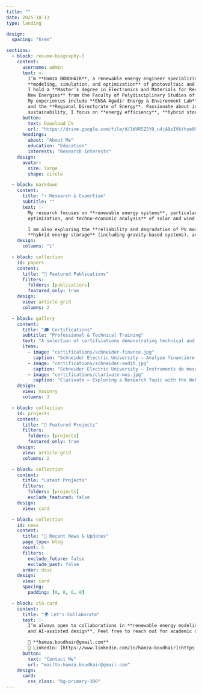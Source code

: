 ```yaml
---
title: ""
date: 2025-10-13
type: landing

design:
  spacing: "6rem"

sections:
  - block: resume-biography-3
    content:
      username: admin
      text: >-
        I’m **Hamza BOUDHAIR**, a renewable energy engineer specializing in the
        **modeling, simulation, and optimization** of photovoltaic and wind systems.
        I hold a **Master’s degree in Electronics and Materials for Renewable and
        New Energies** from the Faculty of Polydisciplinary Studies of Ouarzazate (Morocco).
        My experiences include **ENSA Agadir Energy & Environment Lab**, **ECOWATT**,
        and the **Regional Directorate of Energy**. Passionate about innovation and
        sustainability, I focus on **energy efficiency**, **hybrid storage**, and **AI-based optimization**.
      button:
        text: Download CV
        url: "https://drive.google.com/file/d/1WVR5Z5YO_u4jA9zIVkYhye9MBx3cq6_C/view?usp=sharing"
      headings:
        about: "About Me"
        education: "Education"
        interests: "Research Interests"
    design:
      avatar:
        size: large
        shape: circle

  - block: markdown
    content:
      title: "⚡ Research & Expertise"
      subtitle: ""
      text: |-
        My research focuses on **renewable energy systems**, particularly the **simulation,
        optimization, and techno-economic analysis** of solar and wind systems.

        I am also exploring the **reliability and degradation of PV modules** in desert environments,
        **hybrid energy storage** (including gravity-based systems), and **AI applications**.
    design:
      columns: "1"

  - block: collection
    id: papers
    content:
      title: "📄 Featured Publications"
      filters:
        folders: [publications]
        featured_only: true
    design:
      view: article-grid
      columns: 2

  - block: gallery
    content:
      title: "🎓 Certifications"
      subtitle: "Professional & Technical Training"
      text: "A selection of certifications demonstrating technical and analytical expertise in renewable energy and research tools."
      items:
        - image: "certifications/schneider-finance.jpg"
          caption: "Schneider Electric University — Analyse financière des projets I (2024)"
        - image: "certifications/schneider-audit.jpg"
          caption: "Schneider Electric University — Instruments de mesure pour les audits énergétiques I (2023)"
        - image: "certifications/clarivate-wos.jpg"
          caption: "Clarivate — Exploring a Research Topic with the Web of Science (2025)"
    design:
      view: masonry
      columns: 3

  - block: collection
    id: projects
    content:
      title: "🧩 Featured Projects"
      filters:
        folders: [projects]
        featured_only: true
    design:
      view: article-grid
      columns: 2

  - block: collection
    content:
      title: "Latest Projects"
      filters:
        folders: [projects]
        exclude_featured: false
    design:
      view: card

  - block: collection
    id: news
    content:
      title: "📰 Recent News & Updates"
      page_type: blog
      count: 5
      filters:
        exclude_future: false
        exclude_past: false
      order: desc
    design:
      view: card
      spacing:
        padding: [0, 0, 0, 0]

  - block: cta-card
    content:
      title: "🌍 Let's Collaborate"
      text: |-
        I’m always open to collaborations in **renewable energy modeling, optimization,
        and AI-assisted design**. Feel free to reach out for academic or industrial projects.

        📧 **hamza.boudhair@gmail.com**  
        🔗 LinkedIn: [https://www.linkedin.com/in/hamza-boudhair](https://www.linkedin.com/in/hamza-boudhair)
      button:
        text: "Contact Me"
        url: "mailto:hamza.boudhair@gmail.com"
    design:
      card:
        css_class: "bg-primary-300"
---
```

